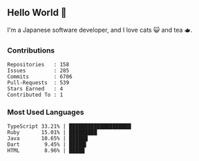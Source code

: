 ## Hello World 👋

I'm a Japanese software developer, and I love cats 😺 and tea 🫖.

### Contributions

    Repositories   : 158
    Issues         : 285
    Commits        : 6706
    Pull-Requests  : 539
    Stars Earned   : 4
    Contributed To : 1

### Most Used Languages

    TypeScript 33.21% | ████████████████████
    Ruby       15.01% | █████████
    Java       10.65% | ██████
    Dart        9.45% | █████▌
    HTML        8.96% | █████
